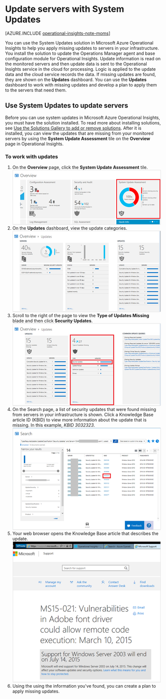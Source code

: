<properties
   pageTitle="Update servers with System Updates"
   description="Learn how you can use the System Updates solution in Microsoft Azure Operational Insights to help you apply missing updates to servers in your infrastructure"
   services="operational-insights"
   documentationCenter=""
   authors="bandersmsft"
   manager="jwhit"
   editor="tysonn" />
<tags
   ms.service="operational-insights"
   ms.devlang="na"
   ms.topic="article"
   ms.tgt_pltfrm="na"
   ms.workload="na"
   ms.date="07/02/2015"
   ms.author="banders" />

# Update servers with System Updates

[AZURE.INCLUDE [operational-insights-note-moms](../../includes/operational-insights-note-moms.md)]

You can use the System Updates solution in Microsoft Azure Operational Insights to help you apply missing updates to servers in your infrastructure. You install the solution to update the Operations Manager agent and base configuration module for Operational Insights. Update information is read on the monitored servers and then update data is sent to the Operational Insights service in the cloud for processing. Logic is applied to the update data and the cloud service records the data. If missing updates are found, they are shown on the **Updates** dashboard. You can use the **Updates** dashboard to work with missing updates and develop a plan to apply them to the servers that need them.

## Use System Updates to update servers

Before you can use system updates in Microsoft Azure Operational Insights, you must have the solution installed. To read more about installing solutions, see [Use the Solutions Gallery to add or remove solutions](operational-insights-add-solution.md). After it is installed, you can view the updates that are missing from your monitored servers by using the **System Update Assessment** tile on the **Overview** page in Operational Insights.

### To work with updates

1. On the **Overview** page, click the **System Update Assessment** tile.
![image of the Overview page](./media/operational-insights-updates/updates01.png)
2. On the **Updates** dashboard, view the update categories.
![image of the Updates page](./media/operational-insights-updates/updates02.png)
3. Scroll to the right of the page to view the **Type of Updates Missing** blade and then click **Security Updates**.
![image of the Updates page](./media/operational-insights-updates/updates03.png)
4. On the Search page, a list of security updates that were found missing from servers in your infrastructure is shown. Click a Knowledge Base article ID (KBID)  to view more information about the update that is missing. In this example, *KBID 3032323*.
![image of the Updates page](./media/operational-insights-updates/updates04.png)
5. Your web browser opens the Knowledge Base article that describes the update.
![image of the Updates page](./media/operational-insights-updates/updates05.png)
6. Using the using the information you've found, you can create a plan to apply missing updates.
